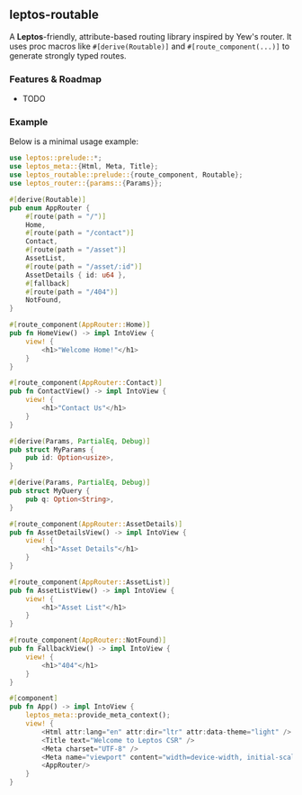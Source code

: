 ## leptos-routable

A **Leptos**-friendly, attribute-based routing library inspired by Yew's router. It uses proc macros like
`#[derive(Routable)]` and `#[route_component(...)]` to generate strongly typed routes.

### Features & Roadmap

- TODO

### Example

Below is a minimal usage example:

```rust
use leptos::prelude::*;
use leptos_meta::{Html, Meta, Title};
use leptos_routable::prelude::{route_component, Routable};
use leptos_router::{params::{Params}};

#[derive(Routable)]
pub enum AppRouter {
    #[route(path = "/")]
    Home,
    #[route(path = "/contact")]
    Contact,
    #[route(path = "/asset")]
    AssetList,
    #[route(path = "/asset/:id")]
    AssetDetails { id: u64 },
    #[fallback]
    #[route(path = "/404")]
    NotFound,
}

#[route_component(AppRouter::Home)]
pub fn HomeView() -> impl IntoView {
    view! {
        <h1>"Welcome Home!"</h1>
    }
}

#[route_component(AppRouter::Contact)]
pub fn ContactView() -> impl IntoView {
    view! {
        <h1>"Contact Us"</h1>
    }
}

#[derive(Params, PartialEq, Debug)]
pub struct MyParams {
    pub id: Option<usize>,
}

#[derive(Params, PartialEq, Debug)]
pub struct MyQuery {
    pub q: Option<String>,
}

#[route_component(AppRouter::AssetDetails)]
pub fn AssetDetailsView() -> impl IntoView {
    view! {
        <h1>"Asset Details"</h1>
    }
}

#[route_component(AppRouter::AssetList)]
pub fn AssetListView() -> impl IntoView {
    view! {
        <h1>"Asset List"</h1>
    }
}

#[route_component(AppRouter::NotFound)]
pub fn FallbackView() -> impl IntoView {
    view! {
        <h1>"404"</h1>
    }
}

#[component]
pub fn App() -> impl IntoView {
    leptos_meta::provide_meta_context();
    view! {
        <Html attr:lang="en" attr:dir="ltr" attr:data-theme="light" />
        <Title text="Welcome to Leptos CSR" />
        <Meta charset="UTF-8" />
        <Meta name="viewport" content="width=device-width, initial-scale=1.0" />
        <AppRouter/>
    }
}
```